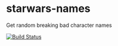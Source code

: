 # starwars-names

Get random breaking bad character names

[![Build Status](https://travis-ci.org/tvetan/breaking-bad-names.svg?branch=master)](https://travis-ci.org/tvetan/breaking-bad-names)